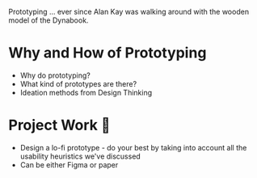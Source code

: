 
Prototyping ... ever since Alan Kay was walking around with the wooden model of the Dynabook. 
# Why and How of Prototyping

- Why do prototyping? 
- What kind of prototypes are there? 
- Ideation methods from Design Thinking





# Project Work 👬
- Design a lo-fi prototype - do your best by taking into account all the usability heuristics we've discussed
- Can be either Figma or paper 


